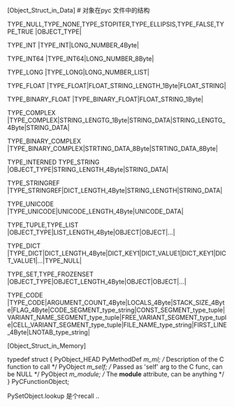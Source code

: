 
[Object_Struct_in_Data]  #  对象在pyc 文件中的结构

TYPE_NULL,TYPE_NONE,TYPE_STOPITER,TYPE_ELLIPSIS,TYPE_FALSE,TYPE_TRUE
|OBJECT_TYPE|

TYPE_INT
|TYPE_INT|LONG_NUMBER_4Byte|

TYPE_INT64
|TYPE_INT64|LONG_NUMBER_8Byte|

TYPE_LONG
|TYPE_LONG|LONG_NUMBER_LIST|

TYPE_FLOAT
|TYPE_FLOAT|FLOAT_STRING_LENGTH_1Byte|FLOAT_STRING|

TYPE_BINARY_FLOAT
|TYPE_BINARY_FLOAT|FLOAT_STRING_1Byte|

TYPE_COMPLEX
|TYPE_COMPLEX|STRING_LENGTG_1Byte|STRING_DATA|STRING_LENGTG_4Byte|STRING_DATA|

TYPE_BINARY_COMPLEX
|TYPE_BINARY_COMPLEX|STRTING_DATA_8Byte|STRTING_DATA_8Byte|

TYPE_INTERNED
TYPE_STRING
|OBJECT_TYPE|STRING_LENGTH_4Byte|STRING_DATA|

TYPE_STRINGREF
|TYPE_STRINGREF|DICT_LENGTH_4Byte|STRING_LENGTH|STRING_DATA|

TYPE_UNICODE
|TYPE_UNICODE|UNICODE_LENGTH_4Byte|UNICODE_DATA|

TYPE_TUPLE,TYPE_LIST
|OBJECT_TYPE|LIST_LENGTH_4Byte|OBJECT|OBJECT|...|

TYPE_DICT
|TYPE_DICT|DICT_LENGTH_4Byte|DICT_KEY1|DICT_VALUE1|DICT_KEY1|DICT_VALUE1|...|TYPE_NULL|

TYPE_SET,TYPE_FROZENSET
|OBJECT_TYPE|OBJECT_LENGTH_4Byte|OBJECT|OBJECT|...|

TYPE_CODE
|TYPE_CODE|ARGUMENT_COUNT_4Byte|LOCALS_4Byte|STACK_SIZE_4Byte|FLAG_4Byte|CODE_SEGMENT_type_string|CONST_SEGMENT_type_tuple|VARIANT_NAME_SEGMENT_type_tuple|FREE_VARIANT_SEGMENT_type_tuple|CELL_VARIANT_SEGMENT_type_tuple|FILE_NAME_type_string|FIRST_LINE_4Byte|LNOTAB_type_string|


[Object_Struct_in_Memory]

typedef struct {
    PyObject_HEAD
    PyMethodDef *m_ml; /* Description of the C function to call */
    PyObject    *m_self; /* Passed as 'self' arg to the C func, can be NULL */
    PyObject    *m_module; /* The __module__ attribute, can be anything */
} PyCFunctionObject;


PySetObject.lookup 是个recall ..


